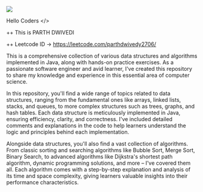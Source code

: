 <p>
    <a href="https://github.com/AkashSingh3031/The-Complete-FAANG-Preparation#readme" target="_blank"> <img src="https://readme-typing-svg.herokuapp.com?font=Tourney&center=true&vCenter=true&color=2CFF00&size=75&pause=750&width=1280&height=80&lines=Parth's+DSA+preperation+repo"/> </a>
</p>

Hello Coders </>

++ This is PARTH DWIVEDI

++ Leetcode ID -> https://leetcode.com/parthdwivedy2706/

This is a comprehensive collection of various data structures and algorithms implemented in Java, along with hands-on practice exercises. As a passionate software engineer and avid learner, I've created this repository to share my knowledge and experience in this essential area of computer science.

In this repository, you'll find a wide range of topics related to data structures, ranging from the fundamental ones like arrays, linked lists, stacks, and queues, to more complex structures such as trees, graphs, and hash tables. Each data structure is meticulously implemented in Java, ensuring efficiency, clarity, and correctness. I've included detailed comments and explanations in the code to help learners understand the logic and principles behind each implementation.

Alongside data structures, you'll also find a vast collection of algorithms. From classic sorting and searching algorithms like Bubble Sort, Merge Sort, Binary Search, to advanced algorithms like Dijkstra's shortest path algorithm, dynamic programming solutions, and more – I've covered them all. Each algorithm comes with a step-by-step explanation and analysis of its time and space complexity, giving learners valuable insights into their performance characteristics.
